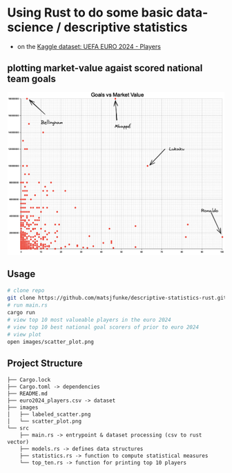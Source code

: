 # Using Rust to do some basic data-science / descriptive statistics 
- on the [Kaggle dataset: UEFA EURO 2024 - Players](https://www.kaggle.com/datasets/damirdizdarevic/uefa-euro-2024-players)
  
## plotting market-value agaist scored national team goals
![plot](images/labeled_scatter.png)

## Usage
```bash
# clone repo
git clone https://github.com/matsjfunke/descriptive-statistics-rust.git
# run main.rs
cargo run
# view top 10 most valueable players in the euro 2024
# view top 10 best national goal scorers of prior to euro 2024
# view plot
open images/scatter_plot.png
```

## Project Structure
```
├── Cargo.lock
├── Cargo.toml -> dependencies
├── README.md
├── euro2024_players.csv -> dataset
├── images
│   ├── labeled_scatter.png
│   └── scatter_plot.png
└── src
    ├── main.rs -> entrypoint & dataset processing (csv to rust vector)
    ├── models.rs -> defines data structures
    ├── statistics.rs -> function to compute statistical measures
    └── top_ten.rs -> function for printing top 10 players
```
